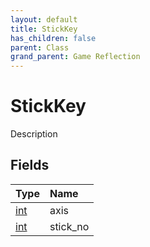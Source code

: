 ```yaml
---
layout: default
title: StickKey
has_children: false
parent: Class
grand_parent: Game Reflection
---
```

# StickKey
Description 

## Fields

| Type | Name |
|:----------|:--------------|
| [int](/riftbreaker-wiki/docs/game-reflection/enums/int/) | axis |
| [int](/riftbreaker-wiki/docs/game-reflection/enums/int/) | stick_no |

